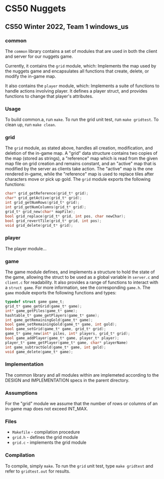 # CS50 Nuggets
## CS50 Winter 2022, Team 1 windows_us

### common

The `common` library contains a set of modules that are used in both the client and server for our nuggets game. 

Currently, it contains the `grid` module, which: 
Implements the map used by the nuggets game and encapsulates all functions that create, delete, or modify the in-game map.

It also contains the `player` module, which:
Implements a suite of functions to handle actions involving player. It defines a player struct, and provides functions to change that player's attributes.

### Usage

To build common.a, run `make`.
To run the grid unit test, run `make gridtest`.
To clean up, run `make clean`.

### grid

The `grid` module, as stated above, handles all creation, modification, and deletion of the in-game map. A "grid" data structure contains two copies of the map (stored as strings), a "reference" map which is read from the given map file on grid creation and remains constant, and an "active" map that is modified by the server as clients take action. The "active" map is the one rendered in-game, while the "reference" map is used to replace tiles after characters move or pick up gold. The `grid` module exports the following functions:

```c
char* grid_getReference(grid_t* grid);
char* grid_getActive(grid_t* grid);
int grid_getNumRows(grid_t* grid);
int grid_getNumColumns(grid_t* grid);
grid_t* grid_new(char* mapFile);
bool grid_replace(grid_t* grid, int pos, char newChar);
bool grid_revertTile(grid_t* grid, int pos);
void grid_delete(grid_t* grid);

```

### player

The player module...

### game

The game module defines, and implements a structure to hold the state of the game, allowing the struct to be used as a global variable in `server.c` and `client.c` for readability. It also provides a range of functions to interact with a `struct game`. For more information, see the corresponding `game.h`. The `game` module exports the following functions and types:

```c
typedef struct game game_t; 
grid_t* game_getGrid(game_t* game);
int* game_getPiles(game_t* game);
hashtable_t* game_getPlayers(game_t* game);
int game_getRemainingGold(game_t* game);
bool game_setRemainingGold(game_t* game, int gold);
bool game_setGrid(game_t* game, grid_t* grid);
game_t* game_new(int* piles, int* players, grid_t* grid);
bool game_addPlayer(game_t* game, player_t* player);
player_t* game_getPlayer(game_t* game, char* playerName)
int game_subtractGold(game_t* game, int gold);
void game_delete(game_t* game);

```

### Implementation

The common library and all modules within are implemeted according to the DESIGN and IMPLEMENTATION specs in the parent directory. 

### Assumptions

For the "grid" module we assume that the number of rows or columns of an in-game map does not exceed INT_MAX.

### Files

* `Makefile` - compilation procedure
* `grid.h` - defines the grid module
* `grid.c` - implements the grid module

### Compilation

To compile, simply `make`.
To run the `grid` unit test, type `make gridtest` and refer to `gridtest.out` for results.
